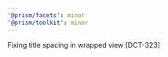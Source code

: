 ```yaml
---
'@prism/facets': minor
'@prism/toolkit': minor
---
```


Fixing title spacing in wrapped view [DCT-323]
